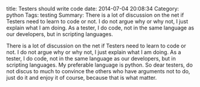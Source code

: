 title: Testers should write code
date: 2014-07-04 20:08:34
Category: python 
Tags: testing
Summary: There is a lot of discussion on the net if Testers need to learn to code or not.  I do not argue why or why not, I just explain what I am doing. As a tester, I do code, not in the same language as our developers, but in scripting languages.

There is a lot of discussion on the net if Testers need to learn to code or not.  I do not argue why or why not, I just explain what I am doing. As a tester, I do code, not in the same language as our developers, but in scripting languages. My preferable language is python. So dear testers, do not discus to much to convince the others who have arguments not to do, just do it and enjoy it of course, because that is what matter.
